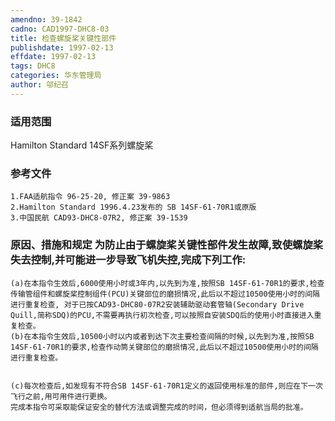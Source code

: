```yaml
---
amendno: 39-1842
cadno: CAD1997-DHC8-03
title: 检查螺旋桨关键性部件
publishdate: 1997-02-13
effdate: 1997-02-13
tags: DHC8
categories: 华东管理局
author: 邬纪召
---
```


### 适用范围 
Hamilton Standard 14SF系列螺旋桨

<!--more-->
### 参考文件
    1.FAA适航指令 96-25-20, 修正案 39-9863 
    2.Hamilton Standard 1996.4.23发布的 SB 14SF-61-70R1或原版
    3.中国民航 CAD93-DHC8-07R2, 修正案 39-1539 

### 原因、措施和规定     为防止由于螺旋桨关键性部件发生故障,致使螺旋桨失去控制,并可能进一步导致飞机失控,完成下列工作:  
    (a)在本指令生效后,6000使用小时或3年内,以先到为准,按照SB 14SF-61-70R1的要求,检查传输管组件和螺旋桨控制组件(PCU)关键部位的磨损情况,此后以不超过10500使用小时的间隔进行重复检查, 对于已按CAD93-DHC80-07R2安装辅助驱动套管轴(Secondary Drive Quill,简称SDQ)的PCU,不需要再执行初次检查,可以按照自安装SDQ后的使用小时直接进入重复检查。 
    (b)在本指令生效后,10500小时以内或者到达下次主要检查间隔的时候,以先到为准,按照SB 14SF-61-70R1的要求,检查作动筒关键部位的磨损情况,此后以不超过10500使用小时的间隔进行重复检查。 

  
    (c)每次检查后,如发现有不符合SB 14SF-61-70R1定义的返回使用标准的部件,则应在下一次飞行之前,用可用件进行更换。     
    完成本指令可采取能保证安全的替代方法或调整完成的时间，但必须得到适航当局的批准。
